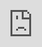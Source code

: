 ```yaml
---
layout: post
published: true
categories: blog
image: conhecimento.png
title: Filosofia 2º ano (1º Bimestre)
excerpt: "Conteúdo de Filosofia para o 2º ano do Ensino Médio. Tema: teoria do conhecimento"
---
```

lá, tudo bem? Nesse roteiro você vai encontrar os conteúdos de Filosofia trabalhados no 1º Bimestre (2020) para o estudantes do 2º ano do Curso Técnico em Informática Integrado ao Ensino Médio (IFB). Agora, se você não é desse curso, mas tiver interesse no assunto, pode ler também, viu? Não se acanhe não. Para facilitar o acesso, utilzie o índice abaixo:

- [Apresentação](#apresentação)
- [O que é o conhecimento?](#o-que-é-o-conhecimento)
- [É possível conhecer?](#é-possível-conhecer)
  * [Ceticismo](#ceticismo)
  * [Dogmatismo](#dogmatismo)
- [Questionários no Kahoot](#questionários-no-kahoot)  

## Apresentação

Antes de entrar no assunto, vou me apresentar para você:

<img src="/assets/images/apresentacao.png">

Certo, agora vamos ao trabalho! O conteúdo de Filosofia no 2º ano aborda a Teoria do Conhecimento. Essa é a área da Filosofia que aborda três questões específicas:

1. O que é o conhecimento?
2. É possível conhecer?
3. Se for possível conhecer, qual é a origem do conhecimento?

O objetivo dessa unidade, portanto, é debater esses temas e analisar as diferentes respostas para essas questões. Assim, vamos seguir nessa ordem e vou apresentar algumas questões para você refletir, certo?

## O que é o conhecimento?

Pode parecer meio óbvio pensar sobre o conhecimento, mas não é tanto assim. Por exemplo: os insetos e os outros animais produzem conhecimento? Abelhas, capivaras, peixes e leões são capazes de conhecer? O que você acha?

<iframe width="663" height="382" src="https://www.youtube.com/embed/H7Q33mRyTFk" style="position:absolute;left:0;top:0;width:100%;height:100%" frameborder="0" allowfullscreen></iframe> 
<small>Se você quiser acessar uma versão desse vídeo com questões, utilize esse <a href="https://edpuzzle.com/media/5f2072ee8b5f993f08ed570d">link do Edpuzzle</a>.</small>

Considerando isso, é importante dizer que existem diferentes tipos de conhecimento, ou modos de conhecer. Mas a apresentação desses diferentes tipos de conhecimento (Filosofia, Ciência, Arte etc) não representam a busca por uma hierarquia entre eles. Ou seja, não existe um conhecimento superior, verdadeiro, e outro que é inferior ou desnecessário. Os diferentes tipos de conhecimento atendem a necessidades distintas, e, por isso, não cabe julgá-los por meio de uma tentativa de classificação.

<iframe width="663" height="382" src="https://www.youtube.com/embed/14epdYI4ICM" style="position:absolute;left:0;top:0;width:100%;height:100%" frameborder="0" allowfullscreen></iframe>
<small>Se você quiser acessar uma versão desse vídeo com questões, utilize esse <a href="https://edpuzzle.com/media/5f14ef2de555a93f3d6f21e6">link do Edpuzzle</a>.</small>

Por fim, antes da gente avançar, preciso pontuar rapidamente a separação entre o senso comum e o conhecimento científico. Quando falamos em senso comum, muitas vezes pensamos em algo que é errado, ou falho. Não é bem assim. O conhecimento popular, muitas vezes correto e perfeitamente adequado a necessidades específicas, não representa uma mentira. Ele apenas não é científico; ou seja, não se constitui por meio de um método que pode ser reproduzido por outros pesquisadores, seguindo determinadas etapas. O conhecimento científico se organiza por etapas que podem, simplificadamente, ser apresentadas assim:

1. Observação
2. Hipótese
3. Experimentação
4. Generalização

Mas a ciência, por possuir um método, não é também sinônimo de verdade absoluta. O conhecimento científico falha e precisa ser constantemente revisado. Logo, se ele possui vantagens em relação ao senso comum, isso não implica a noção de eliminação da dúvida em relação ao próprio fazer científico.

<iframe width="663" height="382" src="https://www.youtube.com/embed/gbBPnh3wI-c" style="position:absolute;left:0;top:0;width:100%;height:100%" frameborder="0" allowfullscreen></iframe>
<small>Se você quiser acessar uma versão desse vídeo com questões, utilize esse <a href="https://edpuzzle.com/media/5f20a00bd2bd523f2aae1273">link do Edpuzzle</a>.</small>

É muito comum a gente pressupor que os outros animais produzem conhecimento, pelo fato de que vemos eles aprendendo coisas. No entanto, a **capacidade de aprender**, por definição, é diferente da **capacidade de conhecer**. Pense que para conhecer é necessário estar consciente do que está fazendo, ao mesmo tempo em que essa ação tem o poder de transformar a realidade. Os insetos e outros animais podem aprender coisas (inclusive algumas que não são naturais a eles), mas isso que eles aprendem não é repassado, nem gerar transformações significativas no modo como eles vivem. No final, eles continuam sendo direcionados pelo instinto, algo que não acontece com o ser humano.

<iframe width="663" height="382" src="https://www.youtube.com/embed/bz7ufA3f5PY" style="position:absolute;left:0;top:0;width:100%;height:100%" frameborder="0" allowfullscreen></iframe>
<small>Se você quiser acessar uma versão desse vídeo com questões, utilize esse <a href="https://edpuzzle.com/media/5f300567a098833f146fbef9">link do Edpuzzle</a>.</small>

Para a nossa finalidade aqui, vamos considerar o seguinte: **o conhecimento é uma crença verdadeira e justificada**. Vamos analisar esse conceito:

 - *Por que é preciso que tenhamos uma crença?* Porque não faria sentido considerarmos que conhecemos algo se não acreditamos naquilo que conhecemos. Por exemplo, eu sei que a Terra gira em torno Sol. E, obviamente, eu acredito que a Terra gira em torno do Sol. No entanto, a crença não é suficiente, porque existem pessoas que acreditam que a Terra é plana, ou que as vacinas não funcionam… Por isso, simplesmente acreditar não é suficiente, mas é necessário.
 - *Por que a crença tem que ser verdadeira?* Acho que isso você já entendeu pelo que escrevi no final da questão anterior. Ou seja, se você acreditar em algo falso (vamos dizer que eu acredito que existem pessoas que vivem em Marte), essa crença por si só não pode ser chamada de conhecimento.
 - *Por que precisa ser justificada?* Porque nós temos que entender aquilo que dizemos para que isso seja conhecimento. Imagine que você repete o que uma pessoa te disse e começa a acreditar nisso. Por acaso, isso que você agora acredita é verdade. Mas você não sabe explicar o porquê. Logo, não se trata de conhecimento.

<iframe width="663" height="382" src="https://www.youtube.com/embed/Zu417JA--Cs" style="position:absolute;left:0;top:0;width:100%;height:100%" frameborder="0" allowfullscreen></iframe>
<small>Se você quiser acessar uma versão desse vídeo com questões, utilize esse <a href="https://edpuzzle.com/media/5f39b2ee1958873f03be4aa9">link do Edpuzzle</a>.</small>

Agora, quando falamos em conhecimento, uma dúvida comum é aquela que recai sobre a definição de conhecimento filosófico. Afinal, é relativamente fácil identificar características da ciência, arte ou religião. Mas e a filosofia? Como afirma Bertrand Russell, talvez essa dificuldade reside no fato de que o resultado prático do conhecimento científico afeta a todos nós, enquanto o resultado da pesquisa filosófica só nos afeta indiretamente.

Mas a filosofia também possui um método (a discussão crítica) e um objeto de estudo (problemas acerca da natureza da realidade, do conhecimento e dos valores). Logo, se trata de uma forma de conhecimento que opera por meio de conceitos em uma atividade crítica que busca uma tomada de posição. Afinal, como afirmou Kant, não se aprende Filosofia, mas sim a filosofar.

<iframe width="663" height="382" src="https://www.youtube.com/embed/sCXetIC6x3Y" style="position:absolute;left:0;top:0;width:100%;height:100%" frameborder="0" allowfullscreen></iframe>
<small>Se você quiser acessar uma versão desse vídeo com questões, utilize esse <a href="https://edpuzzle.com/media/5f39b3a1305c083f08f1f455">link do Edpuzzle</a>.</small>

Depois da reflexão sobre o conceito de conhecimento, podemos avançar para o segundo tema:

## É possível conhecer?

A possibilidade do conhecimento é um dos temas centrais da teoria do conhecimento. Mas para avançarmos nessa discussão, precisamos antes entender o que é conhecimento *a priori* e *a posteriori*.

<img src="/assets/images/conhecimento.png">

Eu sei, são dois termos bem estranhos, mas a explicação é bem simples. *A priori* é todo conhecimento que não depende da experiência. Por exemplo: 2 + 2 = 4. Não é preciso fazer um experimento para identificar a verdade dessa proposição. Agora, imagine que eu digo pra alguém que a biblioteca do IFB tem três andares. Como a pessoa vai saber se isso é verdade? Ela precisa ir à biblioteca do IFB. Ou seja, é um conhecimento *a posteriori*.

Agora, sobre a possibilidade do conhecimento, existem algumas respostas para analisar. A primeira é o...

### Ceticismo 

O ceticismo é a doutrina que defende que não é possível alcançar o conhecimento certo e seguro. Para os céticos (e Pirro de Élida foi o primeiro deles) nós podemos ter crenças, e talvez algumas delas sejam verdadeiras. No entanto, não é possível justificá-las. E eles utilizam três argumentos para ponderar sobre isso:

1. **Argumento da divergência de opiniões:** seja qual for o assunto, sempre haverá divergências de opinião, mesmo entre os especialistas. Por isso, nenhuma opinião é plenamente justificada.
2. **Argumento da falha na percepção:** os nossos sentidos não funcionam do mesmo jeito. As pessoas nem sempre vêem ou escutam da mesma forma. Por isso, a percepção é fonte de dúvida e não de certezas.
3. **Argumento da regressão infinita:** muitas vezes, para tentar explicar uma coisa, recorremos a explicações anteriores, e a outras anteriores, e outras anteriores… de forma que não existe uma explicação definitiva para nada.

<iframe width="663" height="382" src="https://www.youtube.com/embed/v5sMfTLQazc" style="position:absolute;left:0;top:0;width:100%;height:100%" frameborder="0" allowfullscreen></iframe>
<small>Se você quiser acessar uma versão desse vídeo com questões, utilize esse <a href="https://edpuzzle.com/media/5f42d87ef682d43f1c0d3083">link do Edpuzzle</a>.</small>

Mas, obviamente, muitos autores discordam do ceticismo; e entendem que, sim, podemos conhecer a realidade. A resposta mais direta, nesse sentido, é aquela que é oferecida pelo...

### Dogmatismo

O dogmatismo é a postura epistemológica que defende que o conhecimento é possível. Para alguns autores, o dogmatismo é uma forma de conhecimento ingênuo, justamente porque nem sempre se questiona o suficiente sobre a validade dos conhecimentos que acredita possuir. E, assim como existe um ceticismo radical e outro moderado, temos isso também em relação ao dogmatismo.

O dogmatismo radical pressupõe que o conhecimento verdadeiro é a adequação da mente às coisas. Por isso, somos capazes de conhecer a essência das coisas. Podemos classificar Santo Agostinho, Tomás de Aquino e Platão como representantes desse modelo. Já o dogmatismo moderado é aquele que acredita que o conhecimento verdadeiro possível, embora não seja fácil, precisando ser submetido à experiência (empirismo) ou à racionalidade (racionalismo). Os principais representantes empíricos são Locke, Newton e Bacon. Já o principal representante racionalista é Descartes. Quando estivermos falando sobre a origem do conhecimento eu vou retomar Descartes e vai ficar mais fácil de entender o tipo de dogmatismo que ele representa.

<iframe width="663" height="382" src="https://www.youtube.com/embed/YfnPckAQnmE" style="position:absolute;left:0;top:0;width:100%;height:100%" frameborder="0" allowfullscreen></iframe>
<small>Se você quiser acessar uma versão desse vídeo com questões, utilize esse <a href="https://edpuzzle.com/media/5f4a77df9affbb3f388634f1">link do Edpuzzle</a>.</small>

Bem, acabou. Mas antes de sair, deixa eu perguntar uma coisa: você gosta de estudar por meio de aplicativos? Pois bem, se a resposta for sim, eu tenho uma boa notícia para você. O app do Kahoot tem um recurso de estudo com flashcards que é bem bacana. Por enquanto, ele só funciona no app para smartphones ou tablets, mas os desenvolvedores prometem trazer esse recurso para a versão web também. Então, se você quiser estudar mais sobre teoria do conhecimento, aqui seguem alguns questionários que eu fiz.

## Questionários no Kahoot

- [Revisão Teoria do Conhecimento — aula 1](https://create.kahoot.it/v2/details/23598b68-e06e-462f-a4d5-f720e1f2d3e2)
- [Revisão Teoria do Conhecimento — aula 2](https://create.kahoot.it/v2/details/6c9d246a-0705-4edd-bf9c-f7f6708ec863)
- [Revisão Teoria do Conhecimento — aula 3](https://create.kahoot.it/v2/details/21a926cc-77e8-4229-a5ec-79ce29ba68e8)
- [Revisão Teoria do Conhecimento — aula 4](https://create.kahoot.it/v2/details/55f5b115-114d-4d07-8e48-d81ce2da763b)
- [Revisão Teoria do Conhecimento — aula 5](https://create.kahoot.it/v2/details/27b7971d-15ce-429f-8c7c-c4be485ce42e)

<a href="mailto:marcos.ferreira@ifb.edu.br" target="_blank"><img src="/assets/images/duvidas.png"></a>
